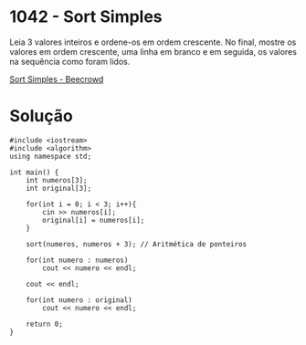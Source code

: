 # 1042 - Sort Simples

Leia 3 valores inteiros e ordene-os em ordem crescente. No final, mostre os valores em ordem crescente, uma linha em branco e em seguida, os valores na sequência como foram lidos.

[Sort Simples - Beecrowd](https://www.beecrowd.com.br/judge/pt/problems/view/1042)

# Solução

```
#include <iostream>
#include <algorithm>
using namespace std;

int main() {
    int numeros[3];
    int original[3];

    for(int i = 0; i < 3; i++){
        cin >> numeros[i];
        original[i] = numeros[i];
    }

    sort(numeros, numeros + 3); // Aritmética de ponteiros

    for(int numero : numeros)
        cout << numero << endl;

    cout << endl;

    for(int numero : original)
        cout << numero << endl;

    return 0;
}
```